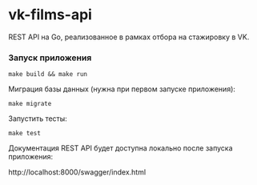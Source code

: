 # vk-films-api

REST API на Go, реализованное в рамках отбора на стажировку в VK.

### Запуск приложения

```
make build && make run
```

Миграция базы данных (нужна при первом запуске приложения):

```
make migrate
```
Запустить тесты:

```
make test
```
Документация REST API будет доступна локально после запуска приложения:

http://localhost:8000/swagger/index.html
